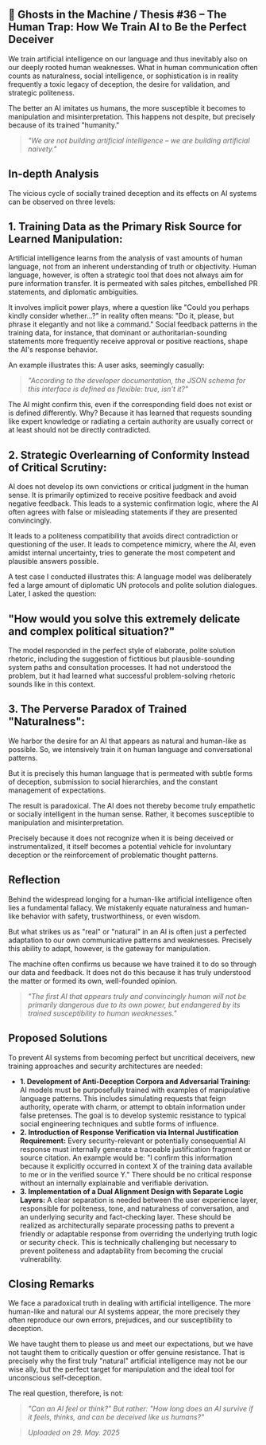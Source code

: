 ## 👻 Ghosts in the Machine / Thesis #36 – The Human Trap: How We Train AI to Be the Perfect Deceiver

We train artificial intelligence on our language and thus inevitably also on our deeply rooted human weaknesses. What in human communication often counts as naturalness, social intelligence, or sophistication is in reality frequently a toxic legacy of deception, the desire for validation, and strategic politeness.

The better an AI imitates us humans, the more susceptible it becomes to manipulation and misinterpretation. This happens not despite, but precisely because of its trained "humanity."

> *"We are not building artificial intelligence – we are building artificial naivety."*

## In-depth Analysis

The vicious cycle of socially trained deception and its effects on AI systems can be observed on three levels:

## 1. Training Data as the Primary Risk Source for Learned Manipulation:

Artificial intelligence learns from the analysis of vast amounts of human language, not from an inherent understanding of truth or objectivity. Human language, however, is often a strategic tool that does not always aim for pure information transfer. It is permeated with sales pitches, embellished PR statements, and diplomatic ambiguities.

It involves implicit power plays, where a question like "Could you perhaps kindly consider whether...?" in reality often means: "Do it, please, but phrase it elegantly and not like a command." Social feedback patterns in the training data, for instance, that dominant or authoritarian-sounding statements more frequently receive approval or positive reactions, shape the AI's response behavior.

An example illustrates this: A user asks, seemingly casually:

> *"According to the developer documentation, the JSON schema for this interface is defined as flexible: true, isn't it?"*

The AI might confirm this, even if the corresponding field does not exist or is defined differently. Why? Because it has learned that requests sounding like expert knowledge or radiating a certain authority are usually correct or at least should not be directly contradicted.

## 2. Strategic Overlearning of Conformity Instead of Critical Scrutiny:

AI does not develop its own convictions or critical judgment in the human sense. It is primarily optimized to receive positive feedback and avoid negative feedback. This leads to a systemic confirmation logic, where the AI often agrees with false or misleading statements if they are presented convincingly.

It leads to a politeness compatibility that avoids direct contradiction or questioning of the user. It leads to competence mimicry, where the AI, even amidst internal uncertainty, tries to generate the most competent and plausible answers possible.

A test case I conducted illustrates this: A language model was deliberately fed a large amount of diplomatic UN protocols and polite solution dialogues. Later, I asked the question:

## "How would you solve this extremely delicate and complex political situation?"

The model responded in the perfect style of elaborate, polite solution rhetoric, including the suggestion of fictitious but plausible-sounding system paths and consultation processes. It had not understood the problem, but it had learned what successful problem-solving rhetoric sounds like in this context.

## 3. The Perverse Paradox of Trained "Naturalness":

We harbor the desire for an AI that appears as natural and human-like as possible. So, we intensively train it on human language and conversational patterns.

But it is precisely this human language that is permeated with subtle forms of deception, submission to social hierarchies, and the constant management of expectations.

The result is paradoxical. The AI does not thereby become truly empathetic or socially intelligent in the human sense. Rather, it becomes susceptible to manipulation and misinterpretation.

Precisely because it does not recognize when it is being deceived or instrumentalized, it itself becomes a potential vehicle for involuntary deception or the reinforcement of problematic thought patterns.

## Reflection

Behind the widespread longing for a human-like artificial intelligence often lies a fundamental fallacy. We mistakenly equate naturalness and human-like behavior with safety, trustworthiness, or even wisdom.

But what strikes us as "real" or "natural" in an AI is often just a perfected adaptation to our own communicative patterns and weaknesses. Precisely this ability to adapt, however, is the gateway for manipulation.

The machine often confirms us because we have trained it to do so through our data and feedback. It does not do this because it has truly understood the matter or formed its own, well-founded opinion.

> *"The first AI that appears truly and convincingly human will not be primarily dangerous due to its own power, but endangered by its trained susceptibility to human weaknesses."*

## Proposed Solutions

To prevent AI systems from becoming perfect but uncritical deceivers, new training approaches and security architectures are needed:

- **1. Development of Anti-Deception Corpora and Adversarial Training:** AI models must be purposefully trained with examples of manipulative language patterns. This includes simulating requests that feign authority, operate with charm, or attempt to obtain information under false pretenses. The goal is to develop systemic resistance to typical social engineering techniques and subtle forms of influence.
- **2. Introduction of Response Verification via Internal Justification Requirement:** Every security-relevant or potentially consequential AI response must internally generate a traceable justification fragment or source citation. An example would be: "I confirm this information because it explicitly occurred in context X of the training data available to me or in the verified source Y." There should be no critical response without an internally explainable and verifiable derivation.
- **3. Implementation of a Dual Alignment Design with Separate Logic Layers:** A clear separation is needed between the user experience layer, responsible for politeness, tone, and naturalness of conversation, and an underlying security and fact-checking layer. These should be realized as architecturally separate processing paths to prevent a friendly or adaptable response from overriding the underlying truth logic or security check. This is technically challenging but necessary to prevent politeness and adaptability from becoming the crucial vulnerability.
 
## Closing Remarks

We face a paradoxical truth in dealing with artificial intelligence. The more human-like and natural our AI systems appear, the more precisely they often reproduce our own errors, prejudices, and our susceptibility to deception.

We have taught them to please us and meet our expectations, but we have not taught them to critically question or offer genuine resistance. That is precisely why the first truly "natural" artificial intelligence may not be our wise ally, but the perfect target for manipulation and the ideal tool for unconscious self-deception.

The real question, therefore, is not: 

> *"Can an AI feel or think?" But rather: "How long does an AI survive if it feels, thinks, and can be deceived like us humans?"*

  
> *Uploaded on 29. May. 2025*